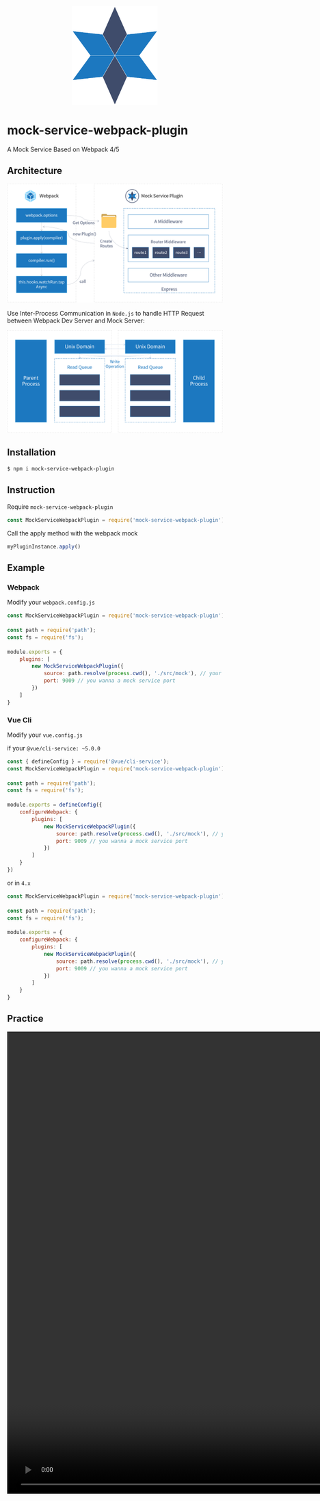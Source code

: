 <p align="center"><a href="https://github.com/vleedesigntheory/mock-service-webpack-plugin" target="_blank" rel="noopener noreferrer"><img width="200" src="./assets/logo.png" alt="logo"></a></p>

# mock-service-webpack-plugin

A Mock Service Based on Webpack 4/5

## Architecture

![mechanism](/assets/mechanism.png)

Use Inter-Process Communication in `Node.js` to handle HTTP Request between Webpack Dev Server and Mock Server:

![ipc](/assets/ipc.png)

## Installation

```sh
$ npm i mock-service-webpack-plugin
```
## Instruction

Require `mock-service-webpack-plugin`

```js
const MockServiceWebpackPlugin = require('mock-service-webpack-plugin')
```

Call the apply method with the webpack mock

```js
myPluginInstance.apply()
```

## Example

### Webpack

Modify your `webpack.config.js`

```js
const MockServiceWebpackPlugin = require('mock-service-webpack-plugin');

const path = require('path');
const fs = require('fs');

module.exports = {
    plugins: [
        new MockServiceWebpackPlugin({
            source: path.resolve(process.cwd(), './src/mock'), // your mock file directory path
            port: 9009 // you wanna a mock service port
        })
    ]
}
```

### Vue Cli

Modify your `vue.config.js`

if your `@vue/cli-service: ~5.0.0`

```js
const { defineConfig } = require('@vue/cli-service');
const MockServiceWebpackPlugin = require('mock-service-webpack-plugin');

const path = require('path');
const fs = require('fs');

module.exports = defineConfig({
    configureWebpack: {
        plugins: [
            new MockServiceWebpackPlugin({
                source: path.resolve(process.cwd(), './src/mock'), // your mock file directory path
                port: 9009 // you wanna a mock service port
            })
        ]
    }
})
```

or in `4.x`

```js
const MockServiceWebpackPlugin = require('mock-service-webpack-plugin');

const path = require('path');
const fs = require('fs');

module.exports = {
    configureWebpack: {
        plugins: [
            new MockServiceWebpackPlugin({
                source: path.resolve(process.cwd(), './src/mock'), // your mock file directory path
                port: 9009 // you wanna a mock service port
            })
        ]
    }
}
```

## Practice

<video src="/assets/configuration.mp4" width="1920" height="1080">

![configuration](/assets/configuration.gif)

<video src="/assets/service.mp4" width="1920" height="1080">

![service](/assets/service.gif)

## License

[MIT](http://opensource.org/licenses/MIT)

Copyright (c) 2023-present Victor Lee